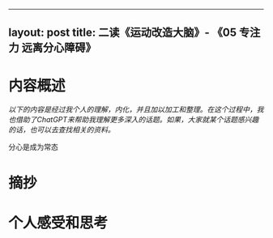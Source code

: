 

---
layout: post
title:  二读《运动改造大脑》- 《05 专注力 远离分心障碍》
---

# 内容概述

*以下的内容是经过我个人的理解，内化，并且加以加工和整理。在这个过程中，我也借助了ChatGPT来帮助我理解更多深入的话题。如果，大家就某个话题感兴趣的话，也可以去查找相关的资料。*

分心是成为常态



# 摘抄


# 个人感受和思考


<!--stackedit_data:
eyJoaXN0b3J5IjpbLTMyNDczNjAwMCwyNDA4MDYwMzVdfQ==
-->